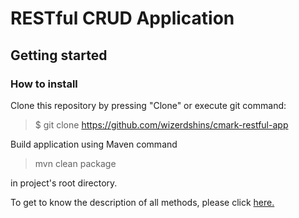 # RESTful CRUD Application
## Getting started
### How to install
Clone this repository by pressing "Clone" or execute git command:
> $ git clone https://github.com/wizerdshins/cmark-restful-app

Build application using Maven command
> mvn clean package

in project's root directory.

To get to know the description of all methods, please click [here.](https://github.com/wizerdshins/cmark-restful-app/blob/master/description.md)
